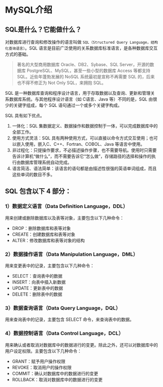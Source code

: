 # MySQL介绍

## SQL是什么？它能做什么？

对数据库进行查询和修改操作的语言叫做 `SQL（Structured Query Language，结构化查询语言）`。SQL 语言是目前广泛使用的关系数据库标准语言，是各种数据库交互方式的基础。

> 著名的大型商用数据库 Oracle、DB2、Sybase、SQL Server，开源的数据库 PostgreSQL、MySQL，甚至一些小型的数据库 Access 等都支持 SQL。近些年蓬勃发展的 NoSQL 系统最初是宣称不再需要 SQL 的，后来也不得不修正为 Not Only SQL，来拥抱 SQL。

SQL 是一种数据库查询和程序设计语言，用于存取数据以及查询、更新和管理关系数据库系统。与其他程序设计语言（如 C语言、Java 等）不同的是，SQL 由很少的关键字组成，每个 SQL 语句通过一个或多个关键字构成。

SQL 具有如下优点。

1. 一体化：SQL 集数据定义、数据操作和数据控制于一体，可以完成数据库中的全部工作。
2. 使用方式灵活：SQL 具有两种使用方式，可以直接以命令方式交互使用；也可以嵌入使用，嵌入C、C++、Fortran、COBOL、Java 等语言中使用。
3. 非过程化：只提操作要求，不必描述操作步骤，也不需要导航。使用时只需要告诉计算机“做什么”，而不需要告诉它“怎么做”，存储路径的选择和操作的执行由数据库管理系统自动完成。
4. 语言简洁、语法简单：该语言的语句都是由描述性很强的英语单词组成，而且这些单词的数目不多。



## SQL 包含以下 4 部分：

### 1）数据定义语言（Data Definition Language，DDL）

用来创建或删除数据库以及表等对象，主要包含以下几种命令：

- DROP：删除数据库和表等对象
- CREATE：创建数据库和表等对象
- ALTER：修改数据库和表等对象的结构

### 2）数据操作语言（Data Manipulation Language，DML）

用来变更表中的记录，主要包含以下几种命令：

- SELECT：查询表中的数据
- INSERT：向表中插入新数据
- UPDATE：更新表中的数据
- DELETE：删除表中的数据

### 3）数据查询语言（Data Query Language，DQL）

用来查询表中的记录，主要包含 SELECT 命令，来查询表中的数据。

### 4）数据控制语言（Data Control Language，DCL）

用来确认或者取消对数据库中的数据进行的变更。除此之外，还可以对数据库中的用户设定权限。主要包含以下几种命令：

- GRANT：赋予用户操作权限
- REVOKE：取消用户的操作权限
- COMMIT：确认对数据库中的数据进行的变更
- ROLLBACK：取消对数据库中的数据进行的变更